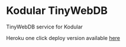 # Kodular TinyWebDB
TinyWebDB service for Kodular

Heroku one click deploy version available [here](https://github.com/pavi2410/TinyWebDB)
